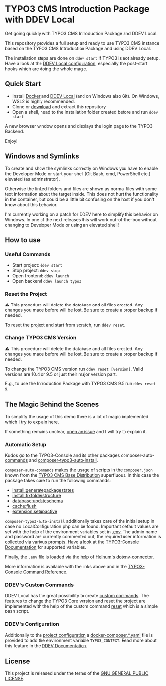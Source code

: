# TYPO3 CMS Introduction Package with DDEV Local

Get going quickly with TYPO3 CMS Introduction Package and DDEV Local.

This repository provides a full setup and ready to use TYPO3 CMS instance
based on the TYPO3 CMS Introduction Package and using DDEV Local.

The installation steps are done on `ddev start` if TYPO3 is not already setup.
Have a look at the [DDEV Local configuration](.ddev/config.yaml), especially
the post-start hooks which are doing the whole magic.

## Quick Start

* Install [Docker](https://docs.docker.com/#docker-products) and [DDEV Local](https://ddev.readthedocs.io/en/stable/)
  (and on Windows also Git). On Windows, WSL2 is highly recommended.
* Clone or [download](https://github.com/GsTYPO3/introduction/archive/master.zip)
  and extract this repository
* Open a shell, head to the installation folder created before and run `ddev start`

A new browser window opens and displays the login page to the TYPO3 Backend.

Enjoy!

## Windows and Symlinks

To create and show the symlinks correctly on Windows you have to enable the
Developer Mode or start your shell (Git Bash, cmd, PowerShell etc.) elevated
(as adminstrator).

Otherwise the linked folders and files are shown as normal files with some text
information about the target inside. This does not hurt the functionality in
the container, but could be a little bit confusing on the host if you don't know 
about this behavior.

I'm currently working on a patch for DDEV here to simplify this behavior on
Windows. In one of the next releases this will work out-of-the-box without
changing to Developer Mode or using an elevated shell!

## How to use

### Useful Commands

* Start project: `ddev start`
* Stop project: `ddev stop`
* Open frontend: `ddev launch`
* Open backend `ddev launch typo3`

### Reset the Project

⚠️ This procedure will delete the database and all files created. Any changes you
made before will be lost. Be sure to create a proper backup if needed.

To reset the project and start from scratch, run `ddev reset`.

### Change TYPO3 CMS Version

⚠️ This procedure will delete the database and all files created. Any changes you
made before will be lost. Be sure to create a proper backup if needed.

To change the TYPO3 CMS version run `ddev reset [version]`. Valid versions are
10.4 or 9.5 or just their major version part.

E.g., to use the Introduction Package with TYPO3 CMS 9.5 run `ddev reset 9`.

## The Magic Behind the Scenes 

To simplify the usage of this demo there is a lot of magic implemented which I
try to explain here.

If something remains unclear, [open an issue](https://github.com/GsTYPO3/introduction/issues/new/choose)
and I will try to explain it.

### Automatic Setup

Kudos go to the [TYPO3-Console](https://github.com/TYPO3-Console) and its
other packages [composer-auto-commands](https://github.com/TYPO3-Console/composer-auto-commands#readme)
and [composer-typo3-auto-install](https://github.com/TYPO3-Console/composer-typo3-auto-install#readme).

`composer-auto-commands` makes the usage of scripts in the `composer.json` known
from the [TYPO3 CMS Base Distribution](https://github.com/TYPO3/TYPO3.CMS.BaseDistribution/blob/10.x/composer.json#L39-L47)
superfluous. In this case the package takes care to run the following commands:

* [install:generatepackagestates](https://docs.typo3.org/p/helhum/typo3-console/master/en-us/CommandReference/InstallGeneratepackagestates.html)
* [install:fixfolderstructure](https://docs.typo3.org/p/helhum/typo3-console/master/en-us/CommandReference/InstallFixfolderstructure.html)
* [database:updateschema](https://docs.typo3.org/p/helhum/typo3-console/master/en-us/CommandReference/DatabaseUpdateschema.html)
* [cache:flush](https://docs.typo3.org/p/helhum/typo3-console/master/en-us/CommandReference/CacheFlush.html)
* [extension:setupactive](https://docs.typo3.org/p/helhum/typo3-console/master/en-us/CommandReference/ExtensionSetupactive.html)

`composer-typo3-auto-install` additionally takes care of the initial setup in case no 
LocalConfiguration.php can be found. Important default values are set with the help of
the environment variables set in [.env](.env).
The admin name and password are currently commented out, the required user information
is collected via various prompts. Have a look at the [TYPO3-Console Documentation](https://docs.typo3.org/p/helhum/typo3-console/master/en-us/CommandReference/InstallSetup.html)
for supported variables.

Finally, the `.env` file is loaded via the help of [Helhum's dotenv-connector](https://github.com/helhum/dotenv-connector#readme).

More information is available with the links above and in the [TYPO3-Console Command Reference](https://docs.typo3.org/p/helhum/typo3-console/master/en-us/CommandReference/Index.html).

### DDEV's Custom Commands

DDEV Local has the great possibility to create [custom commands](https://ddev.readthedocs.io/en/stable/users/extend/custom-commands/).
The features to change the TYPO3 Core version and reset the project are implemented
with the help of the custom command [reset](.ddev/commands/host/reset) which is a
simple bash script.

### DDEV's Configuration

Additionally to the [project configuration](.ddev/config.yaml) a [docker-composer.\*.yaml](.ddev/docker-compose.environment.yaml) 
file is provided to add the environment variable `TYPO3_CONTEXT`. Read more about this
feature in the [DDEV Documentation](https://ddev.readthedocs.io/en/stable/users/extend/custom-compose-files/).

## License

This project is released under the terms of the [GNU GENERAL PUBLIC LICENSE](LICENSE).
